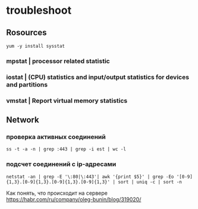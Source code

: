troubleshoot
============
## Rosources

    yum -y install sysstat
    
###  mpstat  | processor related statistic
### iostat | (CPU) statistics and input/output statistics for devices and partitions
### vmstat | Report virtual memory statistics


## Network

### проверка активных соединений

    ss -t -a -n | grep :443 | grep -i est | wc -l
    
### подсчет соединений с ip-адресами
    netstat -an | grep -E '\:80|\:443'| awk '{print $5}' | grep -Eo '[0-9]{1,3}.[0-9]{1,3}.[0-9]{1,3}.[0-9]{1,3}' | sort | uniq -c | sort -n
    
    
    
Как понять, что происходит на сервере
https://habr.com/ru/company/oleg-bunin/blog/319020/